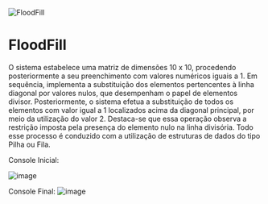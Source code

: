 
![FloodFill](https://github.com/CauaBrito01/FloodFill/assets/102918321/c4937db7-de97-4fc9-b073-fc014c06a846)

# FloodFill
O sistema estabelece uma matriz de dimensões 10 x 10, procedendo posteriormente a seu preenchimento com valores numéricos iguais a 1. Em sequência, implementa a substituição dos elementos pertencentes à linha diagonal por valores nulos, que desempenham o papel de elementos divisor. Posteriormente, o sistema efetua a substituição de todos os elementos com valor igual a 1 localizados acima da diagonal principal, por meio da utilização do valor 2. Destaca-se que essa operação observa a restrição imposta pela presença do elemento nulo na linha divisória. Todo esse processo é conduzido com a utilização de estruturas de dados do tipo Pilha ou Fila.

Console Inicial:

![image](https://github.com/CauaBrito01/FloodFill/assets/102918321/6ba02b5c-3b09-4618-a002-d3c161dba1e8)

Console Final:
![image](https://github.com/CauaBrito01/FloodFill/assets/102918321/67e73af2-faed-43b7-b1da-1c0eb818f17a)
